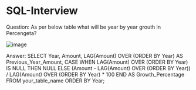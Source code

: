 # SQL-Interview

Question: As per below table what will be year by year grouth in Percengeta?

![image](https://github.com/user-attachments/assets/5232184b-cade-44ad-8d6c-011ffb8185bd)

Answer: 
SELECT 
    Year,
    Amount,
    LAG(Amount) OVER (ORDER BY Year) AS Previous_Year_Amount,
    CASE 
        WHEN LAG(Amount) OVER (ORDER BY Year) IS NULL THEN NULL 
        ELSE (Amount - LAG(Amount) OVER (ORDER BY Year)) / LAG(Amount) OVER (ORDER BY Year) * 100 
    END AS Growth_Percentage
FROM 
    your_table_name
ORDER BY 
    Year;
